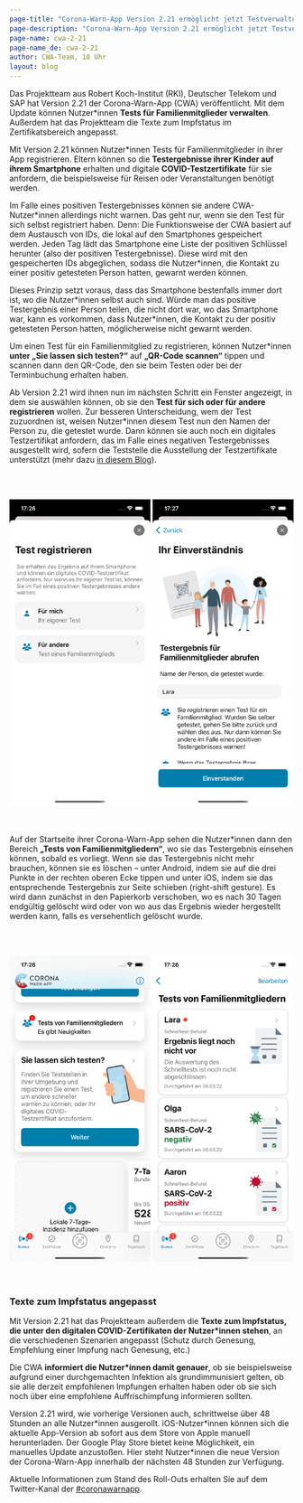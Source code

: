 ```yaml
---
page-title: "Corona-Warn-App Version 2.21 ermöglicht jetzt Testverwaltung für Familienmitglieder"
page-description: "Corona-Warn-App Version 2.21 ermöglicht jetzt Testverwaltung für Familienmitglieder"
page-name: cwa-2-21
page-name_de: cwa-2-21
author: CWA-Team, 10 Uhr
layout: blog
---
```


Das Projektteam aus Robert Koch-Institut (RKI), Deutscher Telekom und SAP hat Version 2.21 der Corona-Warn-App (CWA) veröffentlicht. Mit dem Update können Nutzer*innen **Tests für Familienmitglieder verwalten**. Außerdem hat das Projektteam die Texte zum Impfstatus im Zertifikatsbereich angepasst. 

<!-- overview -->

Mit Version 2.21 können Nutzer\*innen Tests für Familienmitglieder in ihrer App registrieren. Eltern können so die **Testergebnisse ihrer Kinder auf ihrem Smartphone** erhalten und digitale **COVID-Testzertifikate** für sie anfordern, die beispielsweise für Reisen oder Veranstaltungen benötigt werden.  

Im Falle eines positiven Testergebnisses können sie andere CWA-Nutzer\*innen allerdings nicht warnen. Das geht nur, wenn sie den Test für sich selbst registriert haben. Denn: Die Funktionsweise der CWA basiert auf dem Austausch von IDs, die lokal auf den Smartphones gespeichert werden. Jeden Tag lädt das Smartphone eine Liste der positiven Schlüssel herunter (also der positiven Testergebnisse). Diese wird mit den gespeicherten IDs abgeglichen, sodass die Nutzer\*innen, die Kontakt zu einer positiv getesteten Person hatten, gewarnt werden können. 
 
Dieses Prinzip setzt voraus, dass das Smartphone bestenfalls immer dort ist, wo die Nutzer\*innen selbst auch sind. Würde man das positive Testergebnis einer Person teilen, die nicht dort war, wo das Smartphone war, kann es vorkommen, dass Nutzer*innen, die Kontakt zu der positiv getesteten Person hatten, möglicherweise nicht gewarnt werden.
 
Um einen Test für ein Familienmitglied zu registrieren, können Nutzer\*innen **unter „Sie lassen sich testen?“** auf **„QR-Code scannen“** tippen und scannen dann den QR-Code, den sie beim Testen oder bei der Terminbuchung erhalten haben. 

Ab Version 2.21 wird ihnen nun im nächsten Schritt ein Fenster angezeigt, in dem sie auswählen können, ob sie den **Test für sich oder für andere registrieren** wollen. Zur besseren Unterscheidung, wem der Test zuzuordnen ist, weisen Nutzer\*innen diesem Test nun den Namen der Person zu, die getestet wurde. Dann können sie auch noch ein digitales Testzertifikat anfordern, das im Falle eines negativen Testergebnisses ausgestellt wird, sofern die Teststelle die Ausstellung der Testzertifikate unterstützt (mehr dazu [in diesem Blog](/de/blog/2021-06-24-cwa-version-2-4/)).

<br></br>
<div class="text-center"> 
<img src="./familienfunktion-testzertifikate(4).png" title="Testregistrierung für sich selbst oder für andere" style="align: center" width=250> <img src="./familienfunktion-testzertifikate(5).png" title="Testregistrierung für andere" style="align: center" width=250>
</div>
<br></br>

Auf der Startseite ihrer Corona-Warn-App sehen die Nutzer\*innen dann den Bereich **„Tests von Familienmitgliedern“**, wo sie das Testergebnis einsehen können, sobald es vorliegt. Wenn sie das Testergebnis nicht mehr brauchen, können sie es löschen – unter Android, indem sie auf die drei Punkte in der rechten oberen Ecke tippen und unter iOS, indem sie das entsprechende Testergebnis zur Seite schieben (right-shift gesture). Es wird dann zunächst in den Papierkorb verschoben, wo es nach 30 Tagen endgültig gelöscht wird oder von wo aus das Ergebnis wieder hergestellt werden kann, falls es versehentlich gelöscht wurde.

<br></br>
<div class="text-center"> 
<img src="./familienfunktion-testzertifikate(3).png" title="Tests von Familienmitgliedern" style="align: center" width=250> <img src="./familienfunktion-testzertifikate(2).png" title="Tests von Familienmitgliedern" style="align: center" width=250>
</div>
<br></br>

### Texte zum Impfstatus angepasst

Mit Version 2.21 hat das Projektteam außerdem die **Texte zum Impfstatus, die unter den digitalen COVID-Zertifikaten der Nutzer\*innen stehen**, an die verschiedenen Szenarien angepasst (Schutz durch Genesung, Empfehlung einer Impfung nach Genesung, etc.) 

Die CWA **informiert die Nutzer\*innen damit genauer**, ob sie beispielsweise aufgrund einer durchgemachten Infektion als grundimmunisiert gelten, ob sie alle derzeit empfohlenen Impfungen erhalten haben oder ob sie sich noch über eine empfohlene Auffrischimpfung informieren sollten.

Version 2.21 wird, wie vorherige Versionen auch, schrittweise über 48 Stunden an alle Nutzer\*innen ausgerollt. iOS-Nutzer\*innen können sich die aktuelle App-Version ab sofort aus dem Store von Apple manuell herunterladen. Der Google Play Store bietet keine Möglichkeit, ein manuelles Update anzustoßen. Hier steht Nutzer\*innen die neue Version der Corona-Warn-App innerhalb der nächsten 48 Stunden zur Verfügung.

Aktuelle Informationen zum Stand des Roll-Outs erhalten Sie auf dem Twitter-Kanal der [#coronawarnapp](https://twitter.com/coronawarnapp).

